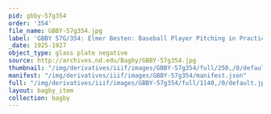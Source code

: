 ```yaml
---
pid: gbby-57g354
order: '354'
file_name: GBBY-57g354.jpg
label: 'GBBY 57G/354: Elmer Besten: Baseball Player Pitching in Practice - 1925-1927'
_date: 1925-1927
object_type: glass plate negative
source: http://archives.nd.edu/Bagby/GBBY-57g354.jpg
thumbnail: "/img/derivatives/iiif/images/GBBY-57g354/full/250,/0/default.jpg"
manifest: "/img/derivatives/iiif/images/GBBY-57g354/manifest.json"
full: "/img/derivatives/iiif/images/GBBY-57g354/full/1140,/0/default.jpg"
layout: bagby_item
collection: bagby
---
```

